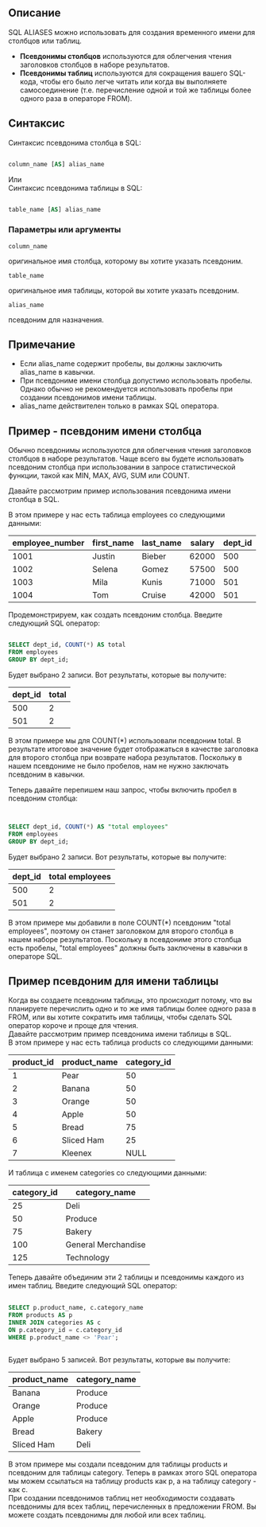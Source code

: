 

## Описание

SQL ALIASES можно использовать для создания временного имени для столбцов или таблиц.

- **Псевдонимы столбцов** используются для облегчения чтения заголовков столбцов в наборе результатов.
- **Псевдонимы таблиц** используются для сокращения вашего SQL-кода, чтобы его было легче читать или когда вы выполняете самосоединение (т.е. перечисление одной и той же таблицы более одного раза в операторе FROM).

## Синтаксис

Синтаксис псевдонима столбца в SQL:

```sql

column_name [AS] alias_name

```

Или  
Синтаксис псевдонима таблицы в SQL:

```sql

table_name [AS] alias_name

```

### Параметры или аргументы

`column_name`

оригинальное имя столбца, которому вы хотите указать псевдоним.

`table_name`

оригинальное имя таблицы, которой вы хотите указать псевдоним.

`alias_name`

псевдоним для назначения.

## Примечание

- Если alias_name содержит пробелы, вы должны заключить alias_name в кавычки.
- При псевдониме имени столбца допустимо использовать пробелы. Однако обычно не рекомендуется использовать пробелы при создании псевдонимов имени таблицы.
- alias_name действителен только в рамках SQL оператора.

## Пример - псевдоним имени столбца

Обычно псевдонимы используются для облегчения чтения заголовков столбцов в наборе результатов. Чаще всего вы будете использовать псевдоним столбца при использовании в запросе статистической функции, такой как MIN, MAX, AVG, SUM или COUNT.

Давайте рассмотрим пример использования псевдонима имени столбца в SQL.

В этом примере у нас есть таблица employees со следующими данными:

|employee_number|first_name|last_name|salary|dept_id|
|---|---|---|---|---|
|1001|Justin|Bieber|62000|500|
|1002|Selena|Gomez|57500|500|
|1003|Mila|Kunis|71000|501|
|1004|Tom|Cruise|42000|501|

Продемонстрируем, как создать псевдоним столбца. Введите следующий SQL оператор:

```sql

SELECT dept_id, COUNT(*) AS total
FROM employees
GROUP BY dept_id;

```

Будет выбрано 2 записи. Вот результаты, которые вы получите:

|dept_id|total|
|---|---|
|500|2|
|501|2|

В этом примере мы для COUNT(*) использовали псевдоним total. В результате итоговое значение будет отображаться в качестве заголовка для второго столбца при возврате набора результатов. Поскольку в нашем псевдониме не было пробелов, нам не нужно заключать псевдоним в кавычки.

Теперь давайте перепишем наш запрос, чтобы включить пробел в псевдоним столбца:

```sql


SELECT dept_id, COUNT(*) AS "total employees"
FROM employees
GROUP BY dept_id;

```

Будет выбрано 2 записи. Вот результаты, которые вы получите:

|dept_id|total employees|
|---|---|
|500|2|
|501|2|

В этом примере мы добавили в поле COUNT(*) псевдоним "total employees", поэтому он станет заголовком для второго столбца в нашем наборе результатов. Поскольку в псевдониме этого столбца есть пробелы, "total employees" должны быть заключены в кавычки в операторе SQL.

## Пример псевдоним для имени таблицы

Когда вы создаете псевдоним таблицы, это происходит потому, что вы планируете перечислить одно и то же имя таблицы более одного раза в FROM, или вы хотите сократить имя таблицы, чтобы сделать SQL оператор короче и проще для чтения.  
Давайте рассмотрим пример псевдонима имени таблицы в SQL.  
В этом примере у нас есть таблица products со следующими данными:

|product_id|product_name|category_id|
|---|---|---|
|1|Pear|50|
|2|Banana|50|
|3|Orange|50|
|4|Apple|50|
|5|Bread|75|
|6|Sliced Ham|25|
|7|Kleenex|NULL|

И таблица с именем categories со следующими данными:

|category_id|category_name|
|---|---|
|25|Deli|
|50|Produce|
|75|Bakery|
|100|General Merchandise|
|125|Technology|

Теперь давайте объединим эти 2 таблицы и псевдонимы каждого из имен таблиц. Введите следующий SQL оператор:

```sql
	
SELECT p.product_name, c.category_name
FROM products AS p
INNER JOIN categories AS c
ON p.category_id = c.category_id
WHERE p.product_name <> 'Pear';
 
```

Будет выбрано 5 записей. Вот результаты, которые вы получите:

|product_name|category_name|
|---|---|
|Banana|Produce|
|Orange|Produce|
|Apple|Produce|
|Bread|Bakery|
|Sliced Ham|Deli|

В этом примере мы создали псевдоним для таблицы products и псевдоним для таблицы category. Теперь в рамках этого SQL оператора мы можем ссылаться на таблицу products как p, а на таблицу category - как c.  
При создании псевдонимов таблиц нет необходимости создавать псевдонимы для всех таблиц, перечисленных в предложении FROM. Вы можете создать псевдонимы для любой или всех таблиц.